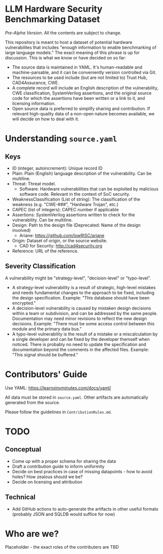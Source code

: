 # LLM Hardware Security Benchmarking Dataset

*Pre-Alpha Version*. All the contents are subject to change. 

This repository is meant to host a dataset of potential hardware vulnerabilites that includes "enough information to enable benchmarking of large language models." The exact meaning of this phrase is up for discussion. This is what we know or have decided on so far: 
 - The source data is maintained in YAML. It's human-readable and machine-parsable, and it can be conveniently version controlled via Git.
 - The resources to be used include (but are not limited to) Trust Hub, CAD4Assurance, CWE.
 - A complete record will include an English description of the vulnerability, CWE classification, SystemVerilog assertions, and the original source code for which the assertions have been written or a link to it, and licensing information.
 - Open source data is preferred to simplify sharing and contribution. If relevant high-quality data of a non-open nature becomes available, we will decide on how to deal with it.

# Understanding `source.yaml`

## Keys
 - ID (integer, autoincrement): Unique record ID
 - Plain: Plain (English) language description of the vulnerability. Can be multiline.
 - Threat: Threat model.
   - Software: Hardware vulnerabilities that can be exploited by malicious software code. Relevant in the context of SoC security. 
- WeaknessClassification (List of string): The classification of the weakness (e.g. "CWE-###", "Hardware Trojan", etc.)
- CAPEC (list of integers): CAPEC number if applicable
- Assertions: SystemVerilog assertions written to check for the vulnerability. Can be multiline.
- Design: Path to the design file (Deprecated: Name of the design involved)
  - Ariane: https://github.com/lowRISC/ariane
- Origin: Dataset of origin, or the source website.
  - CAD for Security: http://cad4security.org
- Reference: URL of the reference.

## Severity Classification
A vulnerability might be "strategy-level", "decision-level" or "typo-level". 
 - A strategy-level vulnerability is a result of strategic, high-level mistakes and needs fundamental changes to the approach to be fixed, including the design specification. Example: "This database should have been encrypted."
 - A decision-level vulnerability is caused by mistaken design decisions within a team or subdivision, and can be addressed by the same people. Documentation may need minor revisions to reflect the new design decisions. Example: "There must be some access control between this module and the primary data bus."
 - A typo-level vulnerability is the result of a mistake or a miscalculation by a single developer and can be fixed by the developer themself when noticed. There is probably no need to update the specification and documentation beyond the comments in the affected files. Example: "This signal should be buffered."

# Contributors' Guide
Use YAML: https://learnxinyminutes.com/docs/yaml/

All data must be stored in `source.yaml`. Other artifacts are automatically generated from the source. 

Please follow the guidelines in `ContributionRules.md`.

# TODO

## Conceptual
 - Come up with a proper schema for sharing the data
 - Draft a contribution guide to inform uniformity
 - Decide on best practices in case of missing datapoints - how to avoid holes? How zealous should we be?
 - Decide on licensing and attribution

## Technical
 - Add GitHub actions to auto-generate the artifacts in other useful formats (probably JSON and SQLDB would suffice for now)

# Who are we?
Placeholder - the exact roles of the contributers are TBD
